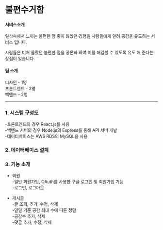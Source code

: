 불편수거함
===

#### 서비스소개
일상속에서 느끼는 불편한 점 좋지 않았던 경험을 사람들에게 알려 공감을 유도하는 서비스 입니다.

사람들은 미쳐 몰랐던 불편한 점을 공론화 하여 이를 해결할 수 있도록 유도 해 준다는 장점이 있습니다.

#### 팀 소개
디자인 - 1명   
프론트엔드 - 2명   
백엔드 - 2명   

----

### 1. 시스템 구성도

-프론트엔드의 경우 React.js를 사용   
-백엔드 서버의 경우 Node.js의 Express를 통해 API 서버 개발   
-데이터베이스는 AWS RDS의 MySQL을 사용   

### 2. 데이터베이스 설계


### 3. 기능 소개
* 회원   
-일반 회원가입, OAuth를 사용한 구글 로그인 및 회원가입 기능   
-로그인, 로그아웃   

* 개시글   
-글 조회, 추가, 수정, 삭제      
-일일 기준 공감 최대 수에 따른 정렬      
-공감수 추가, 삭제   
-댓글 추가, 수정, 삭제   
